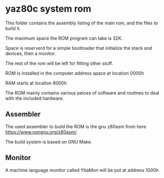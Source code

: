 # yaz80c system rom

This folder contains the assembly listing of the main rom, and the files to build it.

The maximum space the ROM program can take is 32K.

Space is reserverd for a simple bootloader that initialize the stack and devices, then a monitor.

The rest of the rom will be left for fitting other stuff.

ROM is installed in the computer address space at location 0000h

RAM starts at locaiton 8000h

The ROM mainly contains various peices of software and routines to deal with the included hardware.

## Assembler

The used assembler to build the ROM is the gnu z80asm from here https://www.nongnu.org/z80asm/

The build system is based on GNU Make.

## Monitor

A machine language monitor called YbaMon will be put at address 1000h

